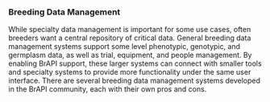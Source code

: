 ### Breeding Data Management

While specialty data management is important for some use cases, often breeders want a central repository of critical data. General breeding data management systems support some level phenotypic, genotypic, and germplasm data, as well as trial, equipment, and people management. By enabling BrAPI support, these larger systems can connect with smaller tools and specialty systems to provide more functionality under the same user interface. There are several breeding data management systems developed in the BrAPI community, each with their own pros and cons. 
